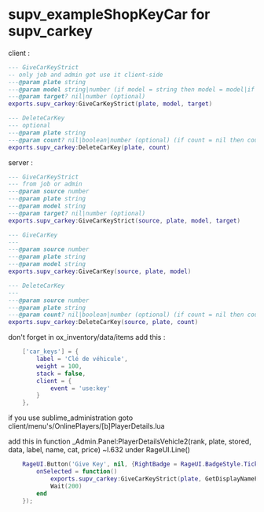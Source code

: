 # supv_exampleShopKeyCar for supv_carkey


client :
```lua
--- GiveCarKeyStrict
-- only job and admin got use it client-side
---@param plate string
---@param model string|number (if model = string then model = model|if model = number[hash] then model = GetDisplayNameFromVehicleModel(model))
---@param target? nil|number (optional)
exports.supv_carkey:GiveCarKeyStrict(plate, model, target)

--- DeleteCarKey
--- optional
---@param plate string
---@param count? nil|boolean|number (optional) (if count = nil then count = 1) (if count = true then count = item.totalCount)
exports.supv_carkey:DeleteCarKey(plate, count)
```

server :
```lua
--- GiveCarKeyStrict
--- from job or admin
---@param source number
---@param plate string
---@param model string
---@param target? nil|number (optional) 
exports.supv_carkey:GiveCarKeyStrict(source, plate, model, target)

--- GiveCarKey
---
---@param source number
---@param plate string
---@param model string
exports.supv_carkey:GiveCarKey(source, plate, model)

--- DeleteCarKey
---
---@param source number
---@param plate string
---@param count? nil|boolean|number (optional) (if count = nil then count = 1) (if count = true then count = item.totalCount)
exports.supv_carkey:DeleteCarKey(source, plate, count)
```

don't forget in ox_inventory/data/items add this : 

```lua
	['car_keys'] = {
		label = 'Clé de véhicule',
		weight = 100,
		stack = false,
		client = {
			event = 'use:key'
		}
	},
```

if you use sublime_administration goto client/menu's/OnlinePlayers/[b]PlayerDetails.lua

add this in function _Admin.Panel:PlayerDetailsVehicle2(rank, plate, stored, data, label, name, cat, price) ~l.632 under RageUI.Line()

```lua
    RageUI.Button('Give Key', nil, {RightBadge = RageUI.BadgeStyle.Tick}, true, {
        onSelected = function()
            exports.supv_carkey:GiveCarKeyStrict(plate, GetDisplayNameFromVehicleModel(data.model), _Admin.TargetId)
            Wait(200)
        end
    });
```